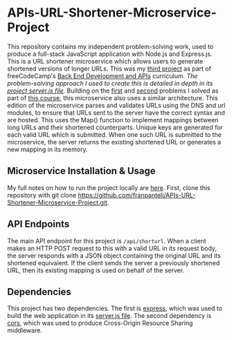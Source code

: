 # APIs-URL-Shortener-Microservice-Project

This repository contains my independent problem-solving work, used to produce a full-stack JavaScript application with Node.js and Express.js. This is a URL shortener microservice which allows users to generate shortened versions of longer URLs. This was my [third project](https://www.freecodecamp.org/learn/back-end-development-and-apis/back-end-development-and-apis-projects/url-shortener-microservice) as part of freeCodeCamp's [Back End Development and APIs](https://www.freecodecamp.org/learn/back-end-development-and-apis/#mongodb-and-mongoose) curriculum. *The problem-solving approach I used to create this is detailed in depth in its [project server.js file](https://github.com/franpanteli/APIs-URL-Shortener-Microservice-Project/blob/main/server.js).* Building on the [first](https://github.com/franpanteli/APIs-Timestamp-Microservice-Project) and [second](https://github.com/franpanteli/APIs-Request-Header-Parser-Microservice-Project) problems I solved as part of [this course](https://www.freecodecamp.org/learn/back-end-development-and-apis/#mongodb-and-mongoose), this microservice also uses a similar architecture. This edition of the microservice parses and validates URLs using the DNS and url modules, to ensure that URLs sent to the server have the correct syntax and are hosted. This uses the Map() function to implement mappings between long URLs and their shortened counterparts. Unique keys are generated for each valid URL which is submitted. When one such URL is submitted to the microservice, the server  returns the existing shortened URL or generates a new mapping in its memory.

## Microservice Installation & Usage

My full notes on how to run the project locally are [here](https://github.com/franpanteli/APIs-URL-Shortener-Microservice-Project/blob/main/launching-the-app-locally.txt). First, clone this repository with git clone https://github.com/franpanteli/APIs-URL-Shortener-Microservice-Project.git.



## API Endpoints

The main API endpoint for this project is `/api/shorturl`. When a client makes an HTTP POST request to this with a valid URL in its request body, the server responds with a JSON object containing the original URL and its shortened equivalent. If the client sends the server a previously shortened URL, then its existing mapping is used on behalf of the server.

## Dependencies

This project has two dependencies. The first is [express](https://www.npmjs.com/package/express), which was used to build the web application in its [server.js file](https://github.com/franpanteli/APIs-Request-Header-Parser-Microservice-Project/blob/main/server.js). The second dependency is [cors](https://www.npmjs.com/package/cors), which was used to produce Cross-Origin Resource Sharing middleware.